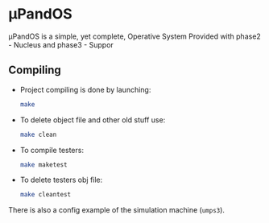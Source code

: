 # µPandOS
µPandOS is a simple, yet complete, Operative System
Provided with phase2 - Nucleus and phase3 - Suppor

## Compiling
- Project compiling is done by launching:
    ```sh
    make
    ```  
- To delete object file and other old stuff use:
    ```sh
    make clean
    ``` 
- To compile testers:
    ```sh
    make maketest
    ``` 
- To delete testers obj file:
    ```sh
    make cleantest
    ``` 

There is also a config example of the simulation machine (```umps3```).